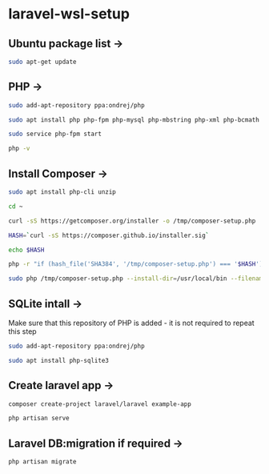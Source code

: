 # laravel-wsl-setup

## Ubuntu package list ->
```bash
sudo apt-get update
```

## PHP ->
```bash
sudo add-apt-repository ppa:ondrej/php
```
```bash
sudo apt install php php-fpm php-mysql php-mbstring php-xml php-bcmath php-intl php-curl php-zip
```
```bash
sudo service php-fpm start
```
```bash
php -v
```


## Install Composer ->
```bash
sudo apt install php-cli unzip
```
```bash
cd ~
```
```bash
curl -sS https://getcomposer.org/installer -o /tmp/composer-setup.php
```
```bash
HASH=`curl -sS https://composer.github.io/installer.sig`
```
```bash
echo $HASH
```
```bash
php -r "if (hash_file('SHA384', '/tmp/composer-setup.php') === '$HASH') { echo 'Installer verified'; } else { echo 'Installer corrupt'; unlink('composer-setup.php'); } echo PHP_EOL;"
```
```bash
sudo php /tmp/composer-setup.php --install-dir=/usr/local/bin --filename=composer
```

## SQLite intall ->
Make sure that this repository of PHP is added - it is not required to repeat this step
```bash
sudo add-apt-repository ppa:ondrej/php
```
```bash
sudo apt install php-sqlite3
```


## Create laravel app ->
```bash
composer create-project laravel/laravel example-app
```
```bash
php artisan serve
```

## Laravel DB:migration if required ->
```bash
php artisan migrate
```


